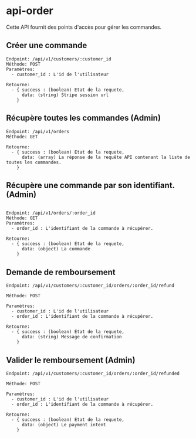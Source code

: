 # api-order

Cette API fournit des points d'accès pour gérer les commandes.

## Créer une commande
```
Endpoint: /api/v1/customers/:customer_id
Méthode: POST
Paramètres:
  - customer_id : L'id de l'utilisateur

Retourne:
  - { success : (boolean) Etat de la requete,
      data: (string) Stripe session url 
    }

```

## Récupère toutes les commandes (Admin)

```
Endpoint: /api/v1/orders
Méthode: GET

Retourne:
  - { success : (boolean) Etat de la requete,
      data: (array) La réponse de la requête API contenant la liste de toutes les commandes.
    }
```

## Récupère une commande par son identifiant. (Admin)
```

Endpoint: /api/v1/orders/:order_id
Méthode: GET
Paramètres:
  - order_id : L'identifiant de la commande à récupérer.

Retourne:
  - { success : (boolean) Etat de la requete,
      data: (object) La commande
    }

```

## Demande de remboursement
```
Endpoint: /api/v1/customers/:customer_id/orders/:order_id/refund

Méthode: POST

Paramètres:
  - customer_id : L'id de l'utilisateur
  - order_id : L'identifiant de la commande à récupérer.

Retourne:
  - { success : (boolean) Etat de la requete,
      data: (string) Message de confirmation 
    }
```

## Valider le remboursement (Admin)

```
Endpoint: /api/v1/customers/:customer_id/orders/:order_id/refunded

Méthode: POST

Paramètres:
  - customer_id : L'id de l'utilisateur
  - order_id : L'identifiant de la commande à récupérer.

Retourne:
  - { success : (boolean) Etat de la requete,
      data: (object) Le payment intent 
    }
```